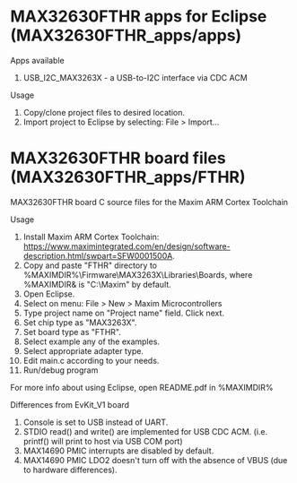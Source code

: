 # MAX32630FTHR apps for Eclipse (MAX32630FTHR_apps/apps)

Apps available
1. USB_I2C_MAX3263X - a USB-to-I2C interface via CDC ACM

Usage
1. Copy/clone project files to desired location.
2. Import project to Eclipse by selecting: File > Import...

# MAX32630FTHR board files (MAX32630FTHR_apps/FTHR)
MAX32630FTHR board C source files for the Maxim ARM Cortex Toolchain

Usage
1. Install Maxim ARM Cortex Toolchain: https://www.maximintegrated.com/en/design/software-description.html/swpart=SFW0001500A.
2. Copy and paste "FTHR" directory to %MAXIMDIR%\Firmware\MAX3263X\Libraries\Boards, where %MAXIMDIR& is "C:\Maxim" by default.
3. Open Eclipse.
4. Select on menu: File > New > Maxim Microcontrollers
5. Type project name on "Project name" field. Click next.
6. Set chip type as "MAX3263X".
7. Set board type as "FTHR".
8. Select example any of the examples.
9. Select appropriate adapter type.
10. Edit main.c according to your needs.
11. Run/debug program

For more info about using Eclipse, open README.pdf in %MAXIMDIR%

Differences from EvKit_V1 board
1. Console is set to USB instead of UART.
2. STDIO read() and write() are implemented for USB CDC ACM. (i.e. printf() will print to host via USB COM port)
3. MAX14690 PMIC interrupts are disabled by default.
4. MAX14690 PMIC LDO2 doesn't turn off with the absence of VBUS (due to hardware differences).

